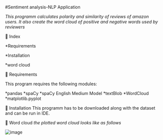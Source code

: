 #Sentiment analysis-NLP Application

*This programm calculates polarity and similarity of reviews of amazon users. It also create the word cloud of positive and negative words used by reviewers*

📌 Index

  *Requirements
  
  *Installation
  
  *word cloud 
  
📌 Requirements

This program requires the following modules:

*pandas
*spaCy
*spaCy English Medium Model
*textBlob
*WordCloud
*matplotlib.pyplot

📌 Installation
This programm has to be downloaded along with the dataset and can be run in IDE.

📌 Word cloud
*the plotted word cloud looks like as follows*

![image](https://github.com/Rabia-F/finalCapstone/assets/157906771/7cf1dd3c-5077-474a-b0b4-7b222d83005b)


